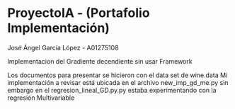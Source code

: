 # ProyectoIA - (Portafolio Implementación)
José Ángel García López - A01275108

Implementacion del Gradiente decendiente sin usar Framework

Los documentos para presentar se hicieron con el data set de wine.data
Mi implementación a revisar está ubicada en el archivo new_imp_gd_me.py sin embargo en el regresion_lineal_GD.py.py estaba experimentando con la regresión Multivariable  
